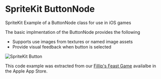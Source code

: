 # SpriteKit ButtonNode

SpriteKit Example of a ButtonNode class for use in iOS games

The basic implmentation of the ButtonNode provides the following
* Supports use images from textures or named image assets
* Provide visual feedback when button is selected

![SpriteKit Button](http://blog.infinitecortex.com/wp-content/uploads/2015/11/ButtonNode-272x182.png "SpriteKit Button")

This code example was extracted from our [Fillip's Feast Game](https://itunes.apple.com/us/app/fillips-feast/id926100130?mt=8) availalbe in the Apple App Store.

